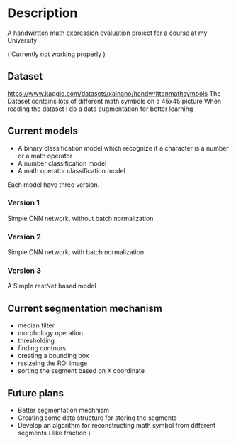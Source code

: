 # Description

A handwirtten math expression evaluation project for a course at my University

( Currently not working properly )

## Dataset
https://www.kaggle.com/datasets/xainano/handwrittenmathsymbols
The Dataset contains lots of different math symbols on a 45x45 picture
When reading the dataset I do a data augmentation for better learning

## Current models

- A binary classification model which recognize if a character is a number or a math operator
- A number classification model
- A math operator classification model

Each model have three version.

### Version 1
Simple CNN network, without batch normalization

### Version 2
Simple CNN network, with batch normalization

### Version 3
A Simple restNet based model

## Current segmentation mechanism
- median filter
- morphology operation
- thresholding
- finding contours
- creating a bounding box
- resizeing the ROI image
- sorting the segment based on X coordinate

## Future plans
- Better segmentation mechnism
- Creating some data structure for storing the segments
- Develop an algorithm for reconstructing math symbol from different segments ( like fraction )
 
